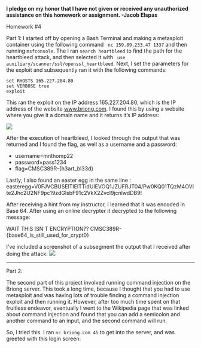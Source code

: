 <b>I pledge on my honor that I have not given or received any unauthorized assistance on this homework or assignment. -Jacob Elspas</b>

Homework #4

Part 1: I started off by opening a Bash Terminal and making a metasploit container using the following command 
``` nc 159.89.233.47 1337``` and then running ```msfconsole```.
The I ran ```search heartbleed``` to find the path for the heartbleed attack, and then selected it with ``` use auxiliary/scanner/ssl/openssl_heartbleed```.
Next, I set the parameters for the exploit and subsequently ran it with the following commands:
``` 
set RHOSTS 165.227.204.80
set VERBOSE true
exploit
```
This ran the exploit on the IP address 165.227.204.80, which is the IP address of the website www.briong.com. I found this by using a website where you give it a domain name and it returns it’s IP address: 

![](/img/briong-IP.PNG)

After the execution of heartbleed, I looked through the output that was returned and I found the flag, as well as a username and a password:

* username=mnthomp22
* password=pass1234
* flag=CMSC389R-{h3art_bl33d}

Lastly, I also found an easter egg in the same line : easteregg=V0FJVCBUSElTIElTTidUIEVOQ1JZUFRJT04/Pw0KQ01TQzM4OVIte2Jhc2U2NF9pc19zdGlsbF91c2VkX2Zvcl9jcnlwdDB9!

After receiving a hint from my instructor, I learned that it was encoded in Base 64. After using an online decrypter it decrypted to the following message: 

WAIT THIS ISN'T ENCRYPTION??
CMSC389R-{base64_is_still_used_for_crypt0}

I've included a screenshot of a subsegment the output that I received after doing the attack:
![](/img/bash-flag.PNG)
 - - -
Part 2: 

The second part of this project involved running command injection on the Briong server. This took a long time, because I thought that you had to use metasploit and was having lots of trouble finding a command injection exploit and then running it. However, after too much time spent on that fruitless endeavor, eventually I went to the Wikipedia page that was linked about command injection and found that you can add a semicolon and another command to an input, and the second command will run. 

So, I tried this. I ran `nc briong.com 45` to get into the server, and was greeted with this login screen: 
